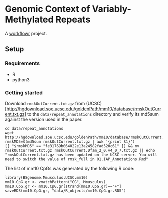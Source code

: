 # Genomic Context of Variably-Methylated Repeats

A [workflowr][] project.

[workflowr]: https://github.com/jdblischak/workflowr

## Setup

### Requirements
* R
* python3

### Getting started

Download `rmskOutCurrent.txt.gz` from (UCSC)[http://hgdownload.soe.ucsc.edu/goldenPath/mm10/database/rmskOutCurrent.txt.gz] to the `data/repeat_annotations` directory and verify its md5sum against the version used in the paper.

```
cd data/repeat_annotations
wget http://hgdownload.soe.ucsc.edu/goldenPath/mm10/database/rmskOutCurrent.txt.gz
rmskMD5=$(md5sum rmskOutCurrent.txt.gz | awk '{print $1}')
[[ "$rmskMD5" == "fe31769b064022e13a24582fad520c61" ]] && mv rmskOutCurrent.txt.gz rmskOutCurrent.Dfam_2_0.v4_0_7.txt.gz || echo "rmskOutCurrent.txt.gz has been updated on the UCSC server. You will need to switch the value of rmsk_full in 01.IAP_Annotations.Rmd"
```

The list of mm10 CpGs was generated by the following R code:

```
library(BSgenome.Mmusculus.UCSC.mm10)
mm10.CpG.gr <- vmatchPattern("CG", Mmusculus)
mm10.CpG.gr <- mm10.CpG.gr[strand(mm10.CpG.gr)=="+"]
saveRDS(mm10.CpG.gr, "data/R_objects/mm10.CpG.gr.RDS")
```